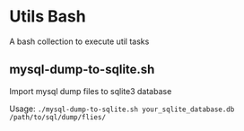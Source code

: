 # Utils Bash
A bash collection to execute util tasks

## mysql-dump-to-sqlite.sh
Import mysql dump files to sqlite3 database

Usage: 
`./mysql-dump-to-sqlite.sh your_sqlite_database.db /path/to/sql/dump/flies/` 
